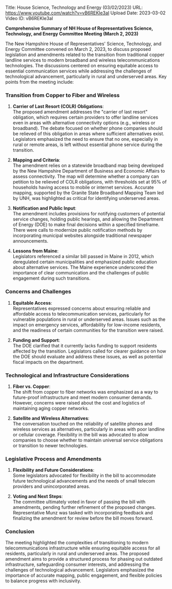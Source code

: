 Title: House Science, Technology and Energy (03/02/2023)
URL: https://www.youtube.com/watch?v=vB6REKIe3aI
Upload Date: 2023-03-02
Video ID: vB6REKIe3aI

**Comprehensive Summary of NH House of Representatives Science, Technology, and Energy Committee Meeting (March 2, 2023)**

The New Hampshire House of Representatives' Science, Technology, and Energy Committee convened on March 2, 2023, to discuss proposed legislation and amendments related to the transition from traditional copper landline services to modern broadband and wireless telecommunications technologies. The discussions centered on ensuring equitable access to essential communication services while addressing the challenges of technological advancement, particularly in rural and underserved areas. Key points from the meeting include:

### **Transition from Copper to Fiber and Wireless**
1. **Carrier of Last Resort (COLR) Obligations**:  
   The proposed amendment addresses the "carrier of last resort" obligation, which requires certain providers to offer landline services even in areas with alternative connectivity options (e.g., wireless or broadband). The debate focused on whether phone companies should be relieved of this obligation in areas where sufficient alternatives exist. Legislators emphasized the need to ensure that no one, especially in rural or remote areas, is left without essential phone service during the transition.

2. **Mapping and Criteria**:  
   The amendment relies on a statewide broadband map being developed by the New Hampshire Department of Business and Economic Affairs to assess connectivity. The map will determine whether a company can petition to be relieved of COLR obligations, with thresholds set at 95% of households having access to mobile or internet services. Accurate mapping, supported by the Granite State Broadband Mapping Team led by UNH, was highlighted as critical for identifying underserved areas.

3. **Notification and Public Input**:  
   The amendment includes provisions for notifying customers of potential service changes, holding public hearings, and allowing the Department of Energy (DOE) to make final decisions within a specified timeframe. There were calls to modernize public notification methods by incorporating municipal websites alongside traditional newspaper announcements.

4. **Lessons from Maine**:  
   Legislators referenced a similar bill passed in Maine in 2012, which deregulated certain municipalities and emphasized public education about alternative services. The Maine experience underscored the importance of clear communication and the challenges of public engagement during such transitions.

### **Concerns and Challenges**
1. **Equitable Access**:  
   Representatives expressed concerns about ensuring reliable and affordable access to telecommunication services, particularly for vulnerable populations in rural or underserved areas. Issues such as the impact on emergency services, affordability for low-income residents, and the readiness of certain communities for the transition were raised.

2. **Funding and Support**:  
   The DOE clarified that it currently lacks funding to support residents affected by the transition. Legislators called for clearer guidance on how the DOE should evaluate and address these issues, as well as potential fiscal impacts on the department.

### **Technological and Infrastructure Considerations**
1. **Fiber vs. Copper**:  
   The shift from copper to fiber networks was emphasized as a way to future-proof infrastructure and meet modern consumer demands. However, concerns were raised about the cost and logistics of maintaining aging copper networks.

2. **Satellite and Wireless Alternatives**:  
   The conversation touched on the reliability of satellite phones and wireless services as alternatives, particularly in areas with poor landline or cellular coverage. Flexibility in the bill was advocated to allow companies to choose whether to maintain universal service obligations or transition to newer technologies.

### **Legislative Process and Amendments**
1. **Flexibility and Future Considerations**:  
   Some legislators advocated for flexibility in the bill to accommodate future technological advancements and the needs of small telecom providers and unincorporated areas.

2. **Voting and Next Steps**:  
   The committee ultimately voted in favor of passing the bill with amendments, pending further refinement of the proposed changes. Representative Munz was tasked with incorporating feedback and finalizing the amendment for review before the bill moves forward.

### **Conclusion**
The meeting highlighted the complexities of transitioning to modern telecommunications infrastructure while ensuring equitable access for all residents, particularly in rural and underserved areas. The proposed amendment aims to provide a structured process for phasing out outdated infrastructure, safeguarding consumer interests, and addressing the challenges of technological advancement. Legislators emphasized the importance of accurate mapping, public engagement, and flexible policies to balance progress with inclusivity.
